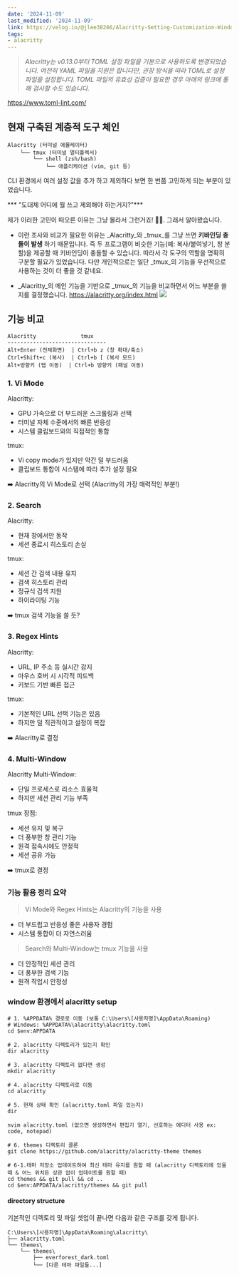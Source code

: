```yaml
---
date: '2024-11-09'
last_modified: '2024-11-09'
link: https://velog.io/@jlee38266/Alacritty-Setting-Customization-Window
tags:
- alacritty
---
```


> _Alacritty는 v0.13.0부터 TOML 설정 파일을 기본으로 사용하도록 변경되었습니다. 여전히 YAML 파일을 지원은 합니다만, 권장 방식을 따라 TOML로 설정 파일을 설정합니다. TOML 파일의 유효성 검증이 필요한 경우 아래의 링크에 통해 검사할 수도 있습니다._

<https://www.toml-lint.com/>

## 현재 구축된 계층적 도구 체인
    
    
    Alacritty (터미널 에뮬레이터)
        └── tmux (터미널 멀티플렉서)
            └── shell (zsh/bash)
                └── 애플리케이션 (vim, git 등)

CLI 환경에서 여러 설정 값을 추가 하고 제외하다 보면 한 번쯤 고민하게 되는 부분이 있었습니다.

*** "도대체 어디에 뭘 쓰고 제외해야 하는거지?"***

제가 이러한 고민이 떠오른 이유는 그냥 몰라서 그런거죠! 🫠🫠. 그래서 알아봤습니다.

  * 이런 조사와 비교가 필요한 이유는 _Alacritty_와 _tmux_를 그냥 쓰면 **키바인딩 충돌이 발생** 하기 때문입니다. 즉 두 프로그램이 비슷한 기능(예: 복사/붙여넣기, 창 분할)을 제공할 때 키바인딩이 충돌할 수 있습니다. 따라서 각 도구의 역할을 명확히 구분할 필요가 있었습니다. 다만 개인적으로는 일단 _tmux_의 기능을 우선적으로 사용하는 것이 더 좋을 것 같네요.

  * _Alacritty_의 메인 기능을 기반으로 _tmux_의 기능을 비교하면서 어느 부분을 쓸지를 결정했습니다. <https://alacritty.org/index.html> ![](https://velog.velcdn.com/images/jlee38266/post/95cc98ad-23f1-43a9-8204-61adc98d7526/image.png)




## 기능 비교
    
    
    Alacritty              tmux
    -------------------------------
    Alt+Enter (전체화면)  | Ctrl+b z (창 확대/축소)
    Ctrl+Shift+c (복사)  | Ctrl+b [ (복사 모드)
    Alt+방향키 (탭 이동)  | Ctrl+b 방향키 (패널 이동)

### 1\. Vi Mode

Alacritty:

  * GPU 가속으로 더 부드러운 스크롤링과 선택
  * 터미널 자체 수준에서의 빠른 반응성
  * 시스템 클립보드와의 직접적인 통합



tmux:

  * Vi copy mode가 있지만 약간 덜 부드러움
  * 클립보드 통합이 시스템에 따라 추가 설정 필요



➡️ Alacritty의 Vi Mode로 선택 (Alacritty의 가장 매력적인 부분!)

### 2\. Search

Alacritty:

  * 현재 창에서만 동작
  * 세션 종료시 히스토리 손실



tmux:

  * 세션 간 검색 내용 유지
  * 검색 히스토리 관리
  * 정규식 검색 지원
  * 하이라이팅 기능



➡️ tmux 검색 기능을 쓸 듯?

### 3\. Regex Hints

Alacritty:

  * URL, IP 주소 등 실시간 감지
  * 마우스 호버 시 시각적 피드백
  * 키보드 기반 빠른 접근



tmux:

  * 기본적인 URL 선택 기능은 있음
  * 하지만 덜 직관적이고 설정이 복잡



➡️ Alacritty로 결정

### 4\. Multi-Window

Alacritty Multi-Window:

  * 단일 프로세스로 리소스 효율적
  * 하지만 세션 관리 기능 부족



tmux 장점:

  * 세션 유지 및 복구
  * 더 풍부한 창 관리 기능
  * 원격 접속시에도 안정적
  * 세션 공유 가능



➡️ tmux로 결정

### 기능 활용 정리 요약

> Vi Mode와 Regex Hints는 Alacritty의 기능을 사용

  * 더 부드럽고 반응성 좋은 사용자 경험
  * 시스템 통합이 더 자연스러움



> Search와 Multi-Window는 tmux 기능을 사용

  * 더 안정적인 세션 관리
  * 더 풍부한 검색 기능
  * 원격 작업시 안정성



### window 환경에서 alacritty setup
    
    
    # 1. %APPDATA% 경로로 이동 (보통 C:\Users\[사용자명]\AppData\Roaming)
    # Windows: %APPDATA%\alacritty\alacritty.toml
    cd $env:APPDATA
    
    # 2. alacritty 디렉토리가 있는지 확인
    dir alacritty
    
    # 3. alacritty 디렉토리 없다면 생성
    mkdir alacritty
    
    # 4. alacritty 디렉토리로 이동
    cd alacritty
    
    # 5. 현재 상태 확인 (alacritty.toml 파일 있는지)
    dir
    
    nvim alacritty.toml (없으면 생성하면서 편집기 열기, 선호하는 에디터 사용 ex: code, notepad)
    
    # 6. themes 디렉토리 클론
    git clone https://github.com/alacritty/alacritty-theme themes
    
    # 6-1.테마 저장소 업데이트하여 최신 테마 유지를 원할 때 (alacritty 디렉토리에 있을 때 & 어느 위치든 상관 없이 업데이트를 원할 때)
    cd themes && git pull && cd ..
    cd $env:APPDATA/alacritty/themes && git pull

#### directory structure

기본적인 디렉토리 및 파일 셋업이 끝나면 다음과 같은 구조를 갖게 됩니다.
    
    
    C:\Users\[사용자명]\AppData\Roaming\alacritty\
    ├── alacritty.toml
    └── themes\
        └── themes\
            ├── everforest_dark.toml
            └── [다른 테마 파일들...]